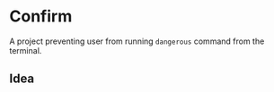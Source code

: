 # Confirm

A project preventing user from running `dangerous` command from the terminal.

## Idea


